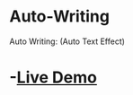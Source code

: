 # Auto-Writing
Auto Writing: (Auto Text Effect)
# -[Live Demo](https://eng-ahmed-hussien.github.io/Animated-Navigation/)
